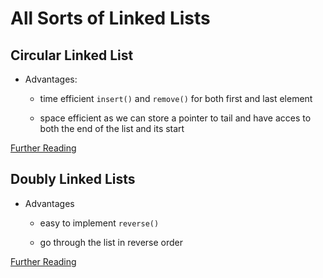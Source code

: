 # All Sorts of Linked Lists

## Circular Linked List

* Advantages:

   - time efficient `insert()` and `remove()` for both first and last element

   - space efficient as we can store a pointer to tail and have acces to both the end of the list and its start

[Further Reading](https://www.geeksforgeeks.org/applications-advantages-and-disadvantages-of-circular-linked-list/)

## Doubly Linked Lists

* Advantages

    - easy to implement `reverse()`

    - go through the list in reverse order

[Further Reading](https://www.geeksforgeeks.org/advantages-disadvantages-and-uses-of-doubly-linked-list/)